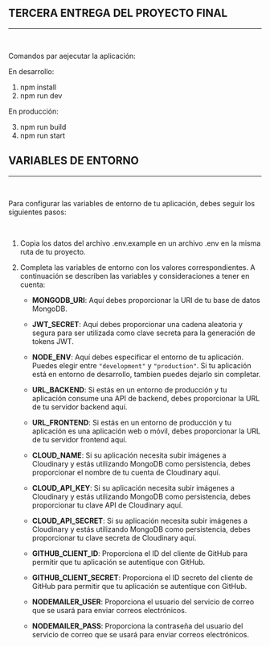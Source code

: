 ## TERCERA ENTREGA DEL PROYECTO FINAL

---

<br>

Comandos par aejecutar la aplicación:

En desarrollo:

1. npm install
2. npm run dev

En producción:

3. npm run build
4. npm run start

## VARIABLES DE ENTORNO

---

<br>

Para configurar las variables de entorno de tu aplicación, debes seguir los siguientes pasos:

<br>

1. Copia los datos del archivo .env.example en un archivo .env en la misma ruta de tu proyecto.

2. Completa las variables de entorno con los valores correspondientes. A continuación se describen las variables y consideraciones a tener en cuenta:

   - **MONGODB_URI**: Aquí debes proporcionar la URI de tu base de datos MongoDB.

   - **JWT_SECRET**: Aquí debes proporcionar una cadena aleatoria y segura para ser utilizada como clave secreta para la generación de tokens JWT.

   - **NODE_ENV**: Aquí debes especificar el entorno de tu aplicación. Puedes elegir entre `"development"` y `"production"`. Si tu aplicación está en entorno de desarrollo, tambien puedes dejarlo sin completar.

   - **URL_BACKEND**: Si estás en un entorno de producción y tu aplicación consume una API de backend, debes proporcionar la URL de tu servidor backend aquí.

   - **URL_FRONTEND**: Si estás en un entorno de producción y tu aplicación es una aplicación web o móvil, debes proporcionar la URL de tu servidor frontend aquí.

   - **CLOUD_NAME**: Si su aplicación necesita subir imágenes a Cloudinary y estás utilizando MongoDB como persistencia, debes proporcionar el nombre de tu cuenta de Cloudinary aquí.

   - **CLOUD_API_KEY**: Si su aplicación necesita subir imágenes a Cloudinary y estás utilizando MongoDB como persistencia, debes proporcionar tu clave API de Cloudinary aquí.

   - **CLOUD_API_SECRET**: Si su aplicación necesita subir imágenes a Cloudinary y estás utilizando MongoDB como persistencia, debes proporcionar tu clave secreta de Cloudinary aquí.

   - **GITHUB_CLIENT_ID**: Proporciona el ID del cliente de GitHub para permitir que tu aplicación se autentique con GitHub.

   - **GITHUB_CLIENT_SECRET**: Proporciona el ID secreto del cliente de GitHub para permitir que tu aplicación se autentique con GitHub.

   - **NODEMAILER_USER**: Proporciona el usuario del servicio de correo que se usará para enviar correos electrónicos.

   - **NODEMAILER_PASS**: Proporciona la contraseña del usuario del servicio de correo que se usará para enviar correos electrónicos.
